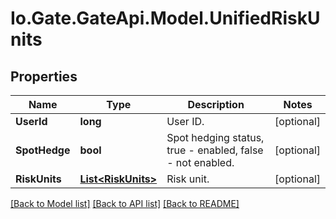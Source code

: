 
# Io.Gate.GateApi.Model.UnifiedRiskUnits

## Properties

Name | Type | Description | Notes
------------ | ------------- | ------------- | -------------
**UserId** | **long** | User ID. | [optional] 
**SpotHedge** | **bool** | Spot hedging status, true - enabled, false - not enabled. | [optional] 
**RiskUnits** | [**List&lt;RiskUnits&gt;**](RiskUnits.md) | Risk unit. | [optional] 

[[Back to Model list]](../README.md#documentation-for-models)
[[Back to API list]](../README.md#documentation-for-api-endpoints)
[[Back to README]](../README.md)
